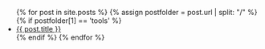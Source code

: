 <ul>
  {% for post in site.posts %}
    {% assign postfolder = post.url | split: "/" %}
    {% if postfolder[1] == 'tools' %}
      <li>
        <a href="{{ post.url }}">{{ post.title }}</a>
      </li>
    {% endif %}
  {% endfor %}
</ul>
